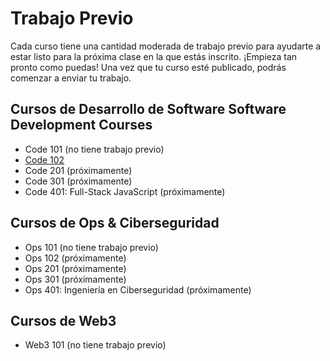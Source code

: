 # Trabajo Previo

Cada curso tiene una cantidad moderada de trabajo previo para ayudarte a estar listo para la próxima clase en la que estás inscrito. ¡Empieza tan pronto como puedas! Una vez que tu curso esté publicado, podrás comenzar a enviar tu trabajo.

## Cursos de Desarrollo de Software Software Development Courses

- Code 101 (no tiene trabajo previo)
- [Code 102](/code-102-guide/curriculum/prework/)
- Code 201 (próximamente)
- Code 301 (próximamente)
- Code 401: Full-Stack JavaScript (próximamente)

<!--
- [Code 301](/code-301-guide/curriculum/prework/)
- [Code 401: ASP.NET Core](/code-401-dotnet-guide/curriculum/prework/)
- [Code 401: Full-Stack JavaScript](/code-401-javascript-guide/curriculum/prework/)
- [Code 401: Java with SpringMVC and Android](/code-401-java-guide/curriculum/prework/)
- [Code 401: Python](/code-401-python-guide/curriculum/prework/)
-->

## Cursos de Ops & Ciberseguridad

- Ops 101 (no tiene trabajo previo)
- Ops 102 (próximamente)
- Ops 201 (próximamente)
- Ops 301 (próximamente)
- Ops 401: Ingeniería en Ciberseguridad (próximamente)
<!--
- [Ops 102](/ops-102-guide/curriculum/prework)
- [Ops 201](/ops-201-guide/curriculum/prework)
- [Ops 301](/ops-301-guide/curriculum/prework)
- [Ops 401: Cybersecurity Engineering](/ops-401-cybersecurity-guide/curriculum/prework)
-->

## Cursos de Web3

- Web3 101 (no tiene trabajo previo)
